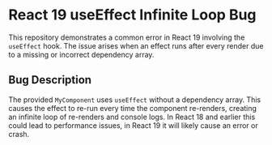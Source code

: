 # React 19 useEffect Infinite Loop Bug

This repository demonstrates a common error in React 19 involving the `useEffect` hook.  The issue arises when an effect runs after every render due to a missing or incorrect dependency array.

## Bug Description
The provided `MyComponent` uses `useEffect` without a dependency array.  This causes the effect to re-run every time the component re-renders, creating an infinite loop of re-renders and console logs. In React 18 and earlier this could lead to performance issues, in React 19 it will likely cause an error or crash.
